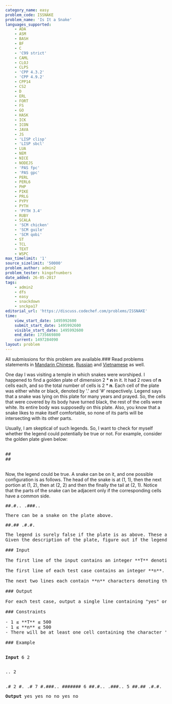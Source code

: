 ```yaml
---
category_name: easy
problem_code: ISSNAKE
problem_name: 'Is It a Snake'
languages_supported:
    - ADA
    - ASM
    - BASH
    - BF
    - C
    - 'C99 strict'
    - CAML
    - CLOJ
    - CLPS
    - 'CPP 4.3.2'
    - 'CPP 4.9.2'
    - CPP14
    - CS2
    - D
    - ERL
    - FORT
    - FS
    - GO
    - HASK
    - ICK
    - ICON
    - JAVA
    - JS
    - 'LISP clisp'
    - 'LISP sbcl'
    - LUA
    - NEM
    - NICE
    - NODEJS
    - 'PAS fpc'
    - 'PAS gpc'
    - PERL
    - PERL6
    - PHP
    - PIKE
    - PRLG
    - PYPY
    - PYTH
    - 'PYTH 3.4'
    - RUBY
    - SCALA
    - 'SCM chicken'
    - 'SCM guile'
    - 'SCM qobi'
    - ST
    - TCL
    - TEXT
    - WSPC
max_timelimit: '1'
source_sizelimit: '50000'
problem_author: admin2
problem_tester: kingofnumbers
date_added: 26-05-2017
tags:
    - admin2
    - dfs
    - easy
    - snackdown
    - snckpa17
editorial_url: 'https://discuss.codechef.com/problems/ISSNAKE'
time:
    view_start_date: 1495992600
    submit_start_date: 1495992600
    visible_start_date: 1495992600
    end_date: 1735669800
    current: 1497284090
layout: problem
---
```

All submissions for this problem are available.### Read problems statements in [Mandarin Chinese](http://www.codechef.com/download/translated/SNCKPA17/mandarin/ISSNAKE.pdf), [Russian](http://www.codechef.com/download/translated/SNCKPA17/russian/ISSNAKE.pdf) and [Vietnamese](http://www.codechef.com/download/translated/SNCKPA17/vietnamese/ISSNAKE.pdf) as well.

One day I was visiting a temple in which snakes were worshiped. I happened to find a golden plate of dimension 2 \* **n** in it. It had 2 rows of **n** cells each, and so the total number of cells is 2 \* **n**. Each cell of the plate was either white or black, denoted by '.' and '#' respectively. Legend says that a snake was lying on this plate for many years and prayed. So, the cells that were covered by its body have turned black, the rest of the cells were white. Its entire body was supposedly on this plate. Also, you know that a snake likes to make itself comfortable, so none of its parts will be intersecting with its other parts.

Usually, I am skeptical of such legends. So, I want to check for myself whether the legend could potentially be true or not. For example, consider the golden plate given below:

<pre><tt>
##
##
</tt>
</pre>Now, the legend could be true. A snake can be on it, and one possible configuration is as follows. The head of the snake is at (1, 1), then the next portion at (1, 2), then at (2, 2) and then the finally the tail at (2, 1). Notice that the parts of the snake can be adjacent only if the corresponding cells have a common side. </pre><tt>
##.#..
.###..
</tt>
<pre>There can be a snake on the plate above.
</pre><tt>
##.##
.#.#.
</tt>
<pre>The legend is surely false if the plate is as above. These are not marks of a single snake. There could be more than one possible snakes here. But not a single snake.
Given the description of the plate, figure out if the legend could be true, or if it is definitely false.

### Input

The first line of the input contains an integer **T** denoting the number of test cases. The description of **T** test cases follows.

The first line of each test case contains an integer **n**.

The next two lines each contain **n** characters denoting the rows of the plate.

### Output

For each test case, output a single line containing "yes" or "no" (without quotes) corresponding to the answer of the problem.

### Constraints

- 1 ≤ **T** ≤ 500
- 1 ≤ **n** ≤ 500
- There will be at least one cell containing the character '#'

### Example

</pre><tt>
<b>Input</b>
6
2
##
..
2
##
.#
2
#.
.#
7
#.###..
#######
6
##.#..
.###..
5
##.##
.#.#.

<b>Output</b>
yes
yes
no
no
yes
no
</tt>
<pre>